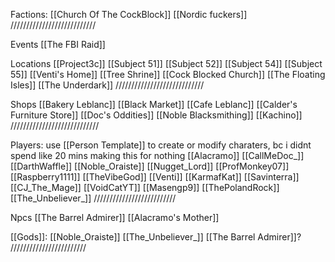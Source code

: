 Factions:
 [[Church Of The CockBlock]]
 [[Nordic fuckers]]
 ///////////////////////////


Events
 [[The FBI Raid]]

Locations
 [[Project3c]]
 [[Subject 51]]
 [[Subject 52]]
 [[Subject 54]]
 [[Subject 55]]
 [[Venti's Home]]
 [[Tree Shrine]]
 [[Cock Blocked Church]]
 [[The Floating Isles]]
 [[The Underdark]]
 ////////////////////////////
 
 Shops
  [[Bakery Leblanc]]
  [[Black Market]]
  [[Cafe Leblanc]]
  [[Calder's Furniture Store]]
  [[Doc's Oddities]]
  [[Noble Blacksmithing]]
  [[Kachino]]
  ////////////////////////////

Players: 
 use [[Person Template]] to create or modify charaters, bc i didnt spend like 20 mins making this for nothing
 [[Alacramo]]
 [[CallMeDoc_]]
 [[DarthWaffle]]
 [[Noble_Oraiste]]
 [[Nugget_Lord]]
 [[ProfMonkey07]]
 [[Raspberry1111]]
 [[TheVibeGod]]
 [[Venti]]
 [[KarmafKat]]
 [[Savinterra]]
 [[CJ_The_Mage]]
 [[VoidCatYT]]
 [[Masengp9]]
 [[ThePolandRock]]
 [[The_Unbeliever_]]
 //////////////////////////

Npcs
 [[The Barrel Admirer]]
 [[Alacramo's Mother]]

[[Gods]]:
 [[Noble_Oraiste]]
 [[The_Unbeliever_]]
 [[The Barrel Admirer]]?
 ////////////////////////